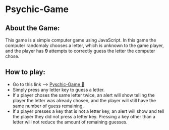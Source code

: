 # Psychic-Game

## About the Game:

This game is a simple computer game using JavaScript. In this game the computer randomaly chooses a letter, which is unknown to the game player, and the player has **9** attempts to correctly guess the letter the computer chose.

## How to play:

* Go to this link --> [Pyschic-Game :crystal_ball:](https://melissajwomack.github.io/Psychic-Game/)
* Simply press any letter key to guess a letter.
* If a player choses the same letter twice, an alert will show telling the player the letter was already chosen, and the player will still have the same number of guess remaining.
* If a player presses a key that is not a letter key, an alert will show and tell the player they did not press a letter key. Pressing a key other than a letter will not reduce the amount of remaining guesses.




